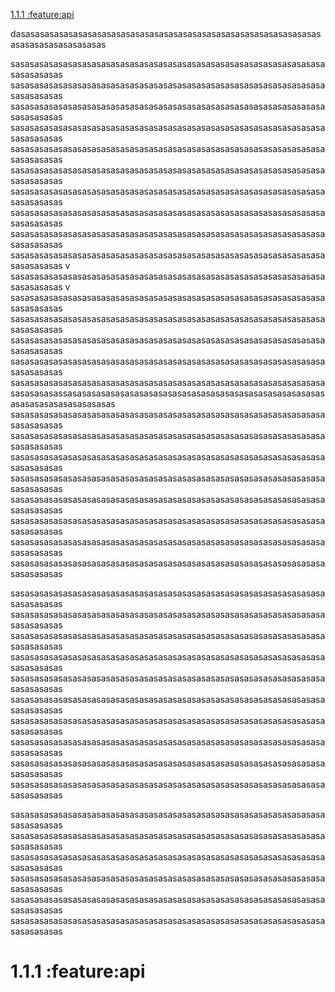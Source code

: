 [1.1.1 :feature:api](#111-feature-api)


dasasasasasasasasasasasasasasasasasasasasasasasasasasasasasasasasasasasasasasasasasas

sasasasasasasasasasasasasasasasasasasasasasasasasasasasasasasasasasasasasasas
sasasasasasasasasasasasasasasasasasasasasasasasasasasasasasasasasasasasasasas
sasasasasasasasasasasasasasasasasasasasasasasasasasasasasasasasasasasasasasas
sasasasasasasasasasasasasasasasasasasasasasasasasasasasasasasasasasasasasasas
sasasasasasasasasasasasasasasasasasasasasasasasasasasasasasasasasasasasasasas
sasasasasasasasasasasasasasasasasasasasasasasasasasasasasasasasasasasasasasas
sasasasasasasasasasasasasasasasasasasasasasasasasasasasasasasasasasasasasasas
sasasasasasasasasasasasasasasasasasasasasasasasasasasasasasasasasasasasasasas
sasasasasasasasasasasasasasasasasasasasasasasasasasasasasasasasasasasasasasas
sasasasasasasasasasasasasasasasasasasasasasasasasasasasasasasasasasasasasasas
v
sasasasasasasasasasasasasasasasasasasasasasasasasasasasasasasasasasasasasasas
v
sasasasasasasasasasasasasasasasasasasasasasasasasasasasasasasasasasasasasasas
sasasasasasasasasasasasasasasasasasasasasasasasasasasasasasasasasasasasasasas
sasasasasasasasasasasasasasasasasasasasasasasasasasasasasasasasasasasasasasas
sasasasasasasasasasasasasasasasasasasasasasasasasasasasasasasasasasasasasasas
sasasasasasasasasasasasasasasasasasasasasasasasasasasasasasasasasasasasasasassasasasasasasasasasasasasasasasasasasasasasasasasasasasasasasasasasasasasasas
sasasasasasasasasasasasasasasasasasasasasasasasasasasasasasasasasasasasasasas
sasasasasasasasasasasasasasasasasasasasasasasasasasasasasasasasasasasasasasas
sasasasasasasasasasasasasasasasasasasasasasasasasasasasasasasasasasasasasasas
sasasasasasasasasasasasasasasasasasasasasasasasasasasasasasasasasasasasasasas
sasasasasasasasasasasasasasasasasasasasasasasasasasasasasasasasasasasasasasas
sasasasasasasasasasasasasasasasasasasasasasasasasasasasasasasasasasasasasasas
sasasasasasasasasasasasasasasasasasasasasasasasasasasasasasasasasasasasasasas
sasasasasasasasasasasasasasasasasasasasasasasasasasasasasasasasasasasasasasas

sasasasasasasasasasasasasasasasasasasasasasasasasasasasasasasasasasasasasasas
sasasasasasasasasasasasasasasasasasasasasasasasasasasasasasasasasasasasasasas
sasasasasasasasasasasasasasasasasasasasasasasasasasasasasasasasasasasasasasas
sasasasasasasasasasasasasasasasasasasasasasasasasasasasasasasasasasasasasasas
sasasasasasasasasasasasasasasasasasasasasasasasasasasasasasasasasasasasasasas
sasasasasasasasasasasasasasasasasasasasasasasasasasasasasasasasasasasasasasas
sasasasasasasasasasasasasasasasasasasasasasasasasasasasasasasasasasasasasasas
sasasasasasasasasasasasasasasasasasasasasasasasasasasasasasasasasasasasasasas
sasasasasasasasasasasasasasasasasasasasasasasasasasasasasasasasasasasasasasas
sasasasasasasasasasasasasasasasasasasasasasasasasasasasasasasasasasasasasasas

sasasasasasasasasasasasasasasasasasasasasasasasasasasasasasasasasasasasasasas
sasasasasasasasasasasasasasasasasasasasasasasasasasasasasasasasasasasasasasas
sasasasasasasasasasasasasasasasasasasasasasasasasasasasasasasasasasasasasasas
sasasasasasasasasasasasasasasasasasasasasasasasasasasasasasasasasasasasasasas
sasasasasasasasasasasasasasasasasasasasasasasasasasasasasasasasasasasasasasas
sasasasasasasasasasasasasasasasasasasasasasasasasasasasasasasasasasasasasasas










# 1.1.1 :feature:api
